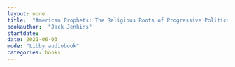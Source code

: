 ```yaml
---
layout: none
title:  "American Prophets: The Religious Roots of Progressive Politics and the Ongoing Fight for the Soul of the Country"
bookauthor:  "Jack Jenkins"
startdate:
date: 2021-06-03
mode: "Libby audiobook"
categories: books
---
```

